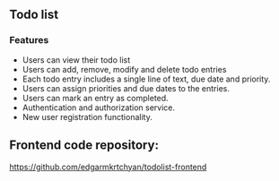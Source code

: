 ## Todo list

### Features

- Users can view their todo list
- Users can add, remove, modify and delete todo entries
- Each todo entry includes a single line of text, due date and priority.
- Users can assign priorities and due dates to the entries.
- Users can mark an entry as completed.
- Authentication and authorization service.
- New user registration functionality.

## Frontend code repository:

https://github.com/edgarmkrtchyan/todolist-frontend